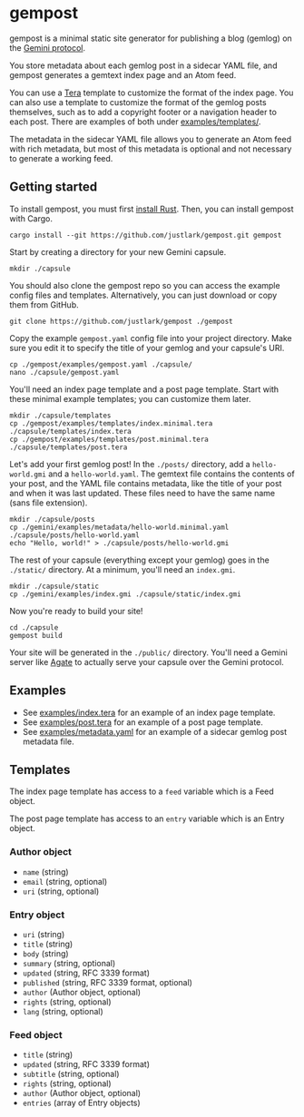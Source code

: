 # gempost

gempost is a minimal static site generator for publishing a blog (gemlog) on
the [Gemini protocol](https://geminiprotocol.net/).

You store metadata about each gemlog post in a sidecar YAML file, and gempost
generates a gemtext index page and an Atom feed.

You can use a [Tera](https://keats.github.io/tera/) template to customize the
format of the index page. You can also use a template to customize the format
of the gemlog posts themselves, such as to add a copyright footer or a
navigation header to each post. There are examples of both under
[examples/templates/](./examples/templates/).

The metadata in the sidecar YAML file allows you to generate an Atom feed with
rich metadata, but most of this metadata is optional and not necessary to
generate a working feed.

## Getting started

To install gempost, you must first [install
Rust](https://www.rust-lang.org/tools/install). Then, you can install gempost
with Cargo.

```shell
cargo install --git https://github.com/justlark/gempost.git gempost
```

Start by creating a directory for your new Gemini capsule.

```shell
mkdir ./capsule
```

You should also clone the gempost repo so you can access the example config
files and templates. Alternatively, you can just download or copy them from
GitHub.

```shell
git clone https://github.com/justlark/gempost ./gempost
```

Copy the example `gempost.yaml` config file into your project directory. Make
sure you edit it to specify the title of your gemlog and your capsule's URI.

```shell
cp ./gempost/examples/gempost.yaml ./capsule/
nano ./capsule/gempost.yaml
```

You'll need an index page template and a post page template. Start with these
minimal example templates; you can customize them later.

```shell
mkdir ./capsule/templates
cp ./gempost/examples/templates/index.minimal.tera ./capsule/templates/index.tera
cp ./gempost/examples/templates/post.minimal.tera ./capsule/templates/post.tera
```

Let's add your first gemlog post! In the `./posts/` directory, add a
`hello-world.gmi` and a `hello-world.yaml`. The gemtext file contains the
contents of your post, and the YAML file contains metadata, like the title of
your post and when it was last updated. These files need to have the same name
(sans file extension).

```shell
mkdir ./capsule/posts
cp ./gemini/examples/metadata/hello-world.minimal.yaml ./capsule/posts/hello-world.yaml
echo "Hello, world!" > ./capsule/posts/hello-world.gmi
```

The rest of your capsule (everything except your gemlog) goes in the
`./static/` directory. At a minimum, you'll need an `index.gmi`.
```shell
mkdir ./capsule/static
cp ./gemini/examples/index.gmi ./capsule/static/index.gmi
```

Now you're ready to build your site!

```shell
cd ./capsule
gempost build
```

Your site will be generated in the `./public/` directory. You'll need a Gemini
server like [Agate](https://github.com/mbrubeck/agate) to actually serve your
capsule over the Gemini protocol.

## Examples

- See [examples/index.tera](./examples/index.tera) for an example of an index
  page template.
- See [examples/post.tera](./examples/post.tera) for an example of a post page
  template.
- See [examples/metadata.yaml](./examples/metadata.yaml) for an example of a
  sidecar gemlog post metadata file.

## Templates

The index page template has access to a `feed` variable which is a Feed object.

The post page template has access to an `entry` variable which is an Entry
object.

### Author object

- `name` (string)
- `email` (string, optional)
- `uri` (string, optional)

### Entry object

- `uri` (string)
- `title` (string)
- `body` (string)
- `summary` (string, optional)
- `updated` (string, RFC 3339 format)
- `published` (string, RFC 3339 format, optional)
- `author` (Author object, optional)
- `rights` (string, optional)
- `lang` (string, optional)

### Feed object

- `title` (string)
- `updated` (string, RFC 3339 format)
- `subtitle` (string, optional)
- `rights` (string, optional)
- `author` (Author object, optional)
- `entries` (array of Entry objects)
